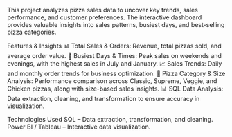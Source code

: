 This project analyzes pizza sales data to uncover key trends, sales performance, and customer preferences. The interactive dashboard provides valuable insights into sales patterns, busiest days, and best-selling pizza categories.

Features & Insights
📊 Total Sales & Orders: Revenue, total pizzas sold, and average order value.
📅 Busiest Days & Times: Peak sales on weekends and evenings, with the highest sales in July and January.
📈 Sales Trends: Daily and monthly order trends for business optimization.
🍕 Pizza Category & Size Analysis: Performance comparison across Classic, Supreme, Veggie, and Chicken pizzas, along with size-based sales insights.
📊 SQL Data Analysis: Data extraction, cleaning, and transformation to ensure accuracy in visualization.

Technologies Used
SQL – Data extraction, transformation, and cleaning.
Power BI / Tableau – Interactive data visualization.

